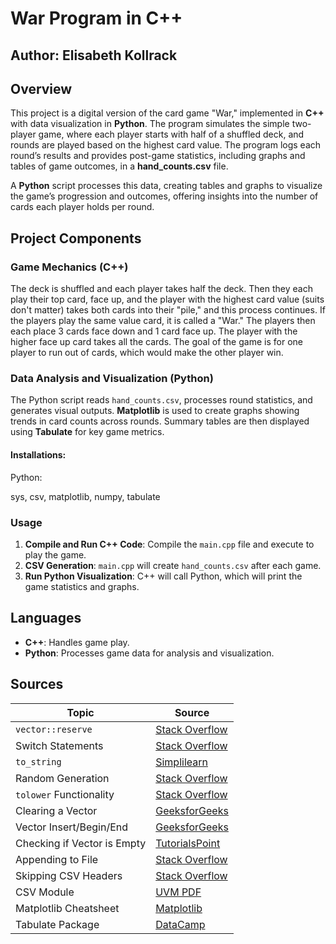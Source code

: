 # War Program in C++

## Author: Elisabeth Kollrack

## Overview

This project is a digital version of the card game "War," implemented in **C++** with data visualization in **Python**. The program simulates the simple two-player game, where each player starts with half of a shuffled deck, and rounds are played based on the highest card value. The program logs each round’s results and provides post-game statistics, including graphs and tables of game outcomes, in a **hand_counts.csv** file.

A **Python** script processes this data, creating tables and graphs to visualize the game’s progression and outcomes, offering insights into the number of cards each player holds per round.

## Project Components

### **Game Mechanics (C++)**
The deck is shuffled and each player takes half the deck. Then they each play their top card, face up, and the player with the highest card value (suits don't matter) takes both cards into their "pile," and this process continues. If the players play the same value card, it is called a "War." The players then each place 3 cards face down and 1 card face up. The player with the higher face up card takes all the cards. The goal of the game is for one player to run out of cards, which would make the other player win.


### **Data Analysis and Visualization (Python)**
The Python script reads `hand_counts.csv`, processes round statistics, and generates visual outputs. **Matplotlib** is used to create graphs showing trends in card counts across rounds. Summary tables are then displayed using **Tabulate** for key game metrics.


#### Installations:
Python:

sys, csv, matplotlib, numpy, tabulate

### Usage
1. **Compile and Run C++ Code**: Compile the `main.cpp` file and execute to play the game. 
2. **CSV Generation**: `main.cpp` will create `hand_counts.csv` after each game.
3. **Run Python Visualization**: C++ will call Python, which will print the game statistics and graphs. 

## Languages

- **C++**: Handles game play.
- **Python**: Processes game data for analysis and visualization.

## Sources

   
| **Topic**                   | **Source**                                                                                             |
|-----------------------------|--------------------------------------------------------------------------------------------------------|
| `vector::reserve`      | [Stack Overflow](https://stackoverflow.com/questions/11457571/how-to-set-initial-size-of-stdvector)    |
| Switch Statements           | [Stack Overflow](https://stackoverflow.com/questions/57921142/using-switch-case-statement-to-pull...) |
| `to_string`            | [Simplilearn](https://www.simplilearn.com/tutorials/cpp-tutorial/int-to-string-cpp)                    |
| Random Generation           | [Stack Overflow](https://stackoverflow.com/questions/38367976/do-stdrandom-device-and-stdmt19937...)   |
| `tolower` Functionality     | [Stack Overflow](https://stackoverflow.com/questions/33849637/convert-a-single-character-to-lower...)  |
| Clearing a Vector           | [GeeksforGeeks](https://www.geeksforgeeks.org/vector-erase-and-clear-in-cpp/)                         |
| Vector Insert/Begin/End     | [GeeksforGeeks](https://www.geeksforgeeks.org/vector-insert-function-in-cpp-stl/)                      |
| Checking if Vector is Empty | [TutorialsPoint](https://www.tutorialspoint.com/cpp_standard_library/cpp_vector_empty.htm)             |
| Appending to File           | [Stack Overflow](https://stackoverflow.com/questions/2393345/how-to-append-text-to-a-text-file-in-c)   |
| Skipping CSV Headers        | [Stack Overflow](https://stackoverflow.com/questions/14257373/how-to-skip-the-headers-when-processing) |
| CSV Module                  | [UVM PDF](https://www.uvm.edu/~cbcafier/itpacs/itpacs_cafiero.pdf)                                     |
| Matplotlib Cheatsheet       | [Matplotlib](https://matplotlib.org/cheatsheets/_images/cheatsheets-1.png)                             |
| Tabulate Package            | [DataCamp](https://www.datacamp.com/tutorial/python-tabulate)                                          |



